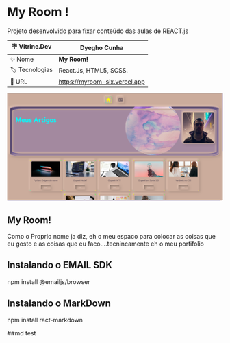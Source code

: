 # My Room ! 

Projeto desenvolvido para fixar conteúdo das aulas de REACT.js

| :placard: Vitrine.Dev |**Dyegho Cunha**
| -------------  | --- |
| :sparkles: Nome        | **My Room!**
| :label: Tecnologias | React.Js, HTML5, SCSS.
| :rocket: URL         | https://myroom-six.vercel.app


<!-- Inserir imagem com a #vitrinedev ao final do link -->
![](https://github.com/DyeghoCunha/myroom/blob/master/capaMYRoom.png#vitrinedev)


## My Room!

Como o Proprio nome ja diz, eh o meu espaco para colocar as coisas que eu gosto e as coisas que eu faco....tecnincamente eh o meu portifolio



## Instalando o EMAIL SDK

npm install @emailjs/browser 

## Instalando o MarkDown

npm install ract-markdown

##md test

